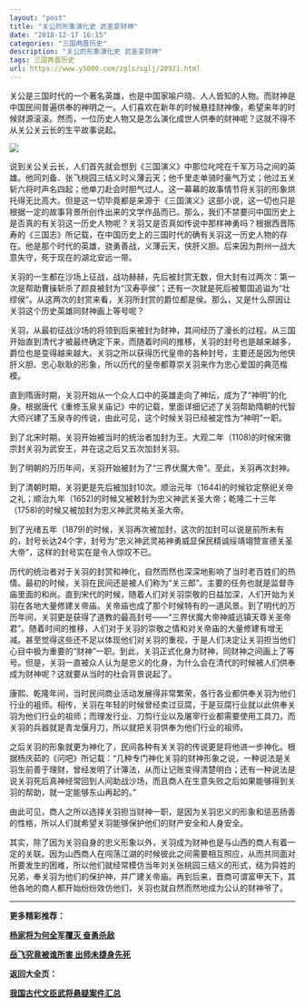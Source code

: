 ```yaml
---
layout: "post"
title: "关公的形象演化史 武圣变财神"
date: "2018-12-17 16:15"
categories: "三国两晋历史"
description: "关公的形象演化史 武圣变财神"
tags: 三国两晋历史
url: https://www.y5000.com/zgls/sglj/20921.html
---
```






关公是三国时代的一个著名英雄，也是中国家喻户晓、人人皆知的人物。而财神是中国民间普遍供奉的神明之一。人们喜欢在新年的时候悬挂财神像，希望来年的时候财源滚滚。然而，一位历史人物又是怎么演化成世人供奉的财神呢？这就不得不从关公关云长的生平故事说起。

![](https://img.y5000.com/uploads/allimg/170504/11-1F504101152125.jpg)

说到关公关云长，人们首先就会想到《三国演义》中那位叱咤在千军万马之间的英雄。他同刘备、张飞桃园三结义时义薄云天；他千里走单骑时豪气万丈；他过五关斩六将时声名四起；他单刀赴会时胆气过人。这一幕幕的故事情节将关羽的形象烘托得无比高大。但是这一切毕竟都是来源于《三国演义》这部小说，这一切也只是根据一定的故事背景所创作出来的文学作品而已。那么，我们不禁要问中国历史上是否真的有关羽这一历史人物呢？关羽又是否真如传说中那样神勇吗？根据西晋陈寿的《三国志》所记载，在中国历史上的三国时代的确有关羽这一历史人物的存在。他是那个时代的英雄，骁勇善战，义薄云天，侠肝义胆。后来因为荆州一战大意失守，死于现在的湖北安远一带。

关羽的一生都在沙场上征战，战功赫赫，先后被封赏无数，但大封有过两次：第一次是帮助曹操斩杀了颜良被封为“汉寿亭侯”；还有一次就是死后被蜀国追谥为“壮缪侯”。从这两次的封赏来看，关羽所封赏的爵位都是侯。那么，又是什么原因让关羽这个历史英雄同财神画上等号呢？

关羽，从最初征战沙场的将领到后来被封为财神，其间经历了漫长的过程。从三国开始直到清代才被最终确定下来，而随着时间的推移，关羽的封号也是越来越多，爵位也是变得越来越大。关羽之所以获得历代皇帝的各种封号，主要还是因为他侠肝义胆、忠心耿耿的形象，所以历代的皇帝都尊崇关羽来作为忠心爱国的典范楷模。

直到隋唐时期，关羽开始从一个众人口中的英雄走向了神坛，成为了“神明”的化身。根据唐代《重修玉泉关庙记》中的记载，里面详细记述了关羽帮助隋朝的代智大师兴建了玉泉寺的传说，由此可见，这个时候关羽已经被定性为“神明”一职。

到了北宋时期，关羽开始被当时的统治者加封为王。大观二年（1108)的时候宋徽宗封关羽为武安王，并在这之后又五次加封关羽。

到了明朝的万历年间，关羽开始被封为了“三界伏魔大帝”。至此，关羽再次封神。

到了清朝时期，关羽更是先后被加封10次。顺治元年（1644)的时候钦定祭祀关帝之礼；顺治九年（1652)的时候又被敕封为忠义神武关圣大帝；乾隆二十三年（1758)的时候又被加封为忠义神武灵祐关圣大帝。

到了光绪五年（1879)的时候，关羽再次被加封，这次的加封可以说是前所未有的，封号长达24个字，封号为“忠义神武灵祐神勇威显保民精诚绥靖翊赞宣德关圣大帝”，这样的封号实在是令人惊叹不已。

历代的统治者对于关羽的封赏和神化，自然而然也深深地影响了当时老百姓们的热情。最初的时候，关羽在民间还是被人们称为“关三郎”。主要的任务也就是监督寺庙里面的和尚。直到宋代的时候，随着人们对关羽崇敬的日益加深，人们开始为关羽在各地大量修建关帝庙。关帝庙也成了那个时候特有的一道风景。到了明代的万历年间，关羽更是获得了道教的最高封号——“三界伏魔大帝神威远镇天尊关圣帝君”。随着时间的推移，人们对于关羽的崇敬之情和对关帝庙的大量修建有增无减。甚至觉得这些还不足以体现他们对关羽的重视，于是人们决定让关羽担当他们心目中极为重要的“财神”一职。到此，关羽正式化身为财神，同财神之间画上了等号。但是，关羽一直被众人认为是忠义的化身，为什么会在清代的时候被人们供奉成为财神呢？这就要从当时的社会背景说起了。

康熙、乾隆年间，当时民间商业活动发展得非常繁荣，各行各业都供奉关羽为他们行业的袓师。相传，关羽在年轻的时候曾经卖过豆腐，于是豆腐行业就以此供奉关羽为他们行业的祖师；而理发行业、刀剪行业以及屠宰行业都需要使用工具刀，而关羽的兵器就是青龙偃月刀，所以就把关羽供奉为他们行业的祖师。

之后关羽的形象就更为神化了，民间各种有关关羽的传说更是将他进一步神化。根据杨庆茹的《问吧》所记载：“几种专门神化关羽的财神形象之说，一种说法是关羽生前善于理财，曾经发明了计簿法，从而让记账变得清楚明白；还有一种说法是说关羽死后真神经常回到人间助战沙场，而且商人在生意失败之后如果能够得到关羽的帮助，就一定能够东山再起的。”

由此可见，商人之所以选择关羽担当财神一职，是因为关羽忠义的形象和惩恶扬善的性格，所以人们就希望关羽能够保护他们的财产安全和人身安全。

其实，除了因为关羽自身的忠义形象以外，关羽成为财神也是与山西的商人有着一定的关联。因为山西商人在闯荡江湖的时候彼此之间需要相互照应，从而共同面对所要发生的困难，所以他们就经常模仿当年刘关张桃园三结义的形式，结为异姓的兄弟，奉关羽为他们的保护神，并广建关帝庙。再到后来，晋商可谓富甲天下，其他各地的商人都开始纷纷效仿他们，关羽也就自然而然地成为公认的财神爷了。

* * *

**更多精彩推荐：**

[**杨家将为何全军覆灭 奋勇杀敌**](https://www.y5000.com/zgls/sy/20924.html)

[**岳飞究竟被谁所害 出师未捷身先死**](https://www.y5000.com/zgls/sy/20947.html)

**返回大全页：**

[**我国古代文臣武将悬疑案件汇总**](https://www.y5000.com/zgls/20959.html)
